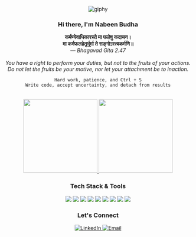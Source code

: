 <p align="center">
  <img src="https://media.giphy.com/media/bJ4TVNYNUympPgcpem/giphy.gif?cid=ecf05e4788dwgk5xle1f8watolio8dhelg5nzy0nf2an7xyk&ep=v1_gifs_search&rid=giphy.gif&ct=g" alt="giphy" loop>
</p>

<h3 align="center">Hi there, I'm <b>Nabeen</b> Budha</h3>
<p align="center">
  <b>कर्मण्येवाधिकारस्ते मा फलेषु कदाचन।<br>
  मा कर्मफलहेतुर्भूर्मा ते सङ्गोऽस्त्वकर्मणि॥</b><br>
  <i>— Bhagavad Gita 2.47</i><br><br>
  <i>You have a right to perform your duties, but not to the fruits of your actions.<br>
  Do not let the fruits be your motive, nor let your attachment be to inaction.</i>
</p>

<p align="center">
  <code>Hard work, patience, and Ctrl + S</code><br>
  <code>Write code, accept uncertainty, and detach from results</code><br><br>
</p>

<p align="center">
  <a href="https://github.com/anuraghazra/github-readme-stats">
    <img height=200 src="https://github-readme-stats.vercel.app/api?username=bnabeen" />
  </a>
  <a href="https://github.com/anuraghazra/convoychat">
    <img height=200 src="https://github-readme-stats.vercel.app/api/top-langs?username=bnabeen&layout=compact&langs_count=8&card_width=320" />
  </a>
</p>

<h3 align="center">Tech Stack & Tools</h3>
<p align="center">
  <img src="https://img.shields.io/badge/-HTML5-%23E44D27?style=flat-square&logo=html5&logoColor=ffffff"/>
  <img src="https://img.shields.io/badge/-CSS3-%231572B6?style=flat-square&logo=css3"/>
  <img src="https://img.shields.io/badge/-JavaScript-%23F7DF1C?style=flat-square&logo=javascript&logoColor=000000&labelColor=%23F7DF1C&color=%23FFCE5A"/>
  <img src="https://img.shields.io/badge/-Git-%23F05032?style=flat-square&logo=git&logoColor=%23ffffff"/>
  <img src="https://img.shields.io/badge/-VSCode-%23007ACC?style=flat-square&logo=visual-studio-code"/>
  <img src="https://img.shields.io/badge/-PHP-%23777BB4?style=flat-square&logo=php&logoColor=white"/>
  <img src="https://img.shields.io/badge/-MySQL-%2300f?style=flat-square&logo=mysql&logoColor=white"/>
  <img src="https://img.shields.io/badge/-C-%2300599C?style=flat-square&logo=c&logoColor=white"/>
  <img src="https://img.shields.io/badge/-Java-%23ED8B00?style=flat-square&logo=java&logoColor=white"/>
</p>

<h3 align="center">Let's Connect</h3>
<p align="center">
  <a href="https://www.linkedin.com/in/nabeenbudha/" target="_blank">
    <img src="https://img.shields.io/badge/LinkedIn-%230077B5?style=flat-square&logo=linkedin&logoColor=white" alt="LinkedIn"/>
  </a>
  <a href="mailto:info.nabeenbudha@gmail.com">
    <img src="https://img.shields.io/badge/Email-%23D14836?style=flat-square&logo=gmail&logoColor=white" alt="Email"/>
  </a>
</p>
